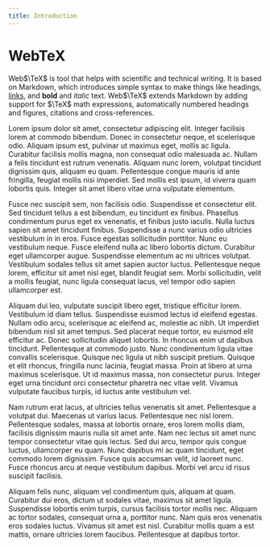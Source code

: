```yaml
---
title: Introduction
---
```


# WebTeX

Web$\TeX$ is tool that helps with scientific and technical writing. It is based on Markdown, which introduces simple syntax to make things like headings, [links](https://en.wikipedia.org/wiki/Hyperlink), and **bold** and _italic_ text. Web$\TeX$ extends Markdown by adding support for $\TeX$ math expressions, automatically numbered headings and figures, citations and cross-references.

Lorem ipsum dolor sit amet, consectetur adipiscing elit. Integer facilisis lorem at commodo bibendum. Donec in consectetur neque, et scelerisque odio. Aliquam ipsum est, pulvinar ut maximus eget, mollis ac ligula. Curabitur facilisis mollis magna, non consequat odio malesuada ac. Nullam a felis tincidunt est rutrum venenatis. Aliquam nunc lorem, volutpat tincidunt dignissim quis, aliquam eu quam. Pellentesque congue mauris id ante fringilla, feugiat mollis nisi imperdiet. Sed mollis est ipsum, id viverra quam lobortis quis. Integer sit amet libero vitae urna vulputate elementum.

Fusce nec suscipit sem, non facilisis odio. Suspendisse et consectetur elit. Sed tincidunt tellus a est bibendum, eu tincidunt ex finibus. Phasellus condimentum purus eget ex venenatis, et finibus justo iaculis. Nulla luctus sapien sit amet tincidunt finibus. Suspendisse a nunc varius odio ultricies vestibulum in in eros. Fusce egestas sollicitudin porttitor. Nunc eu vestibulum neque. Fusce eleifend nulla ac libero lobortis dictum. Curabitur eget ullamcorper augue. Suspendisse elementum ac mi ultrices volutpat. Vestibulum sodales tellus sit amet sapien auctor luctus. Pellentesque neque lorem, efficitur sit amet nisl eget, blandit feugiat sem. Morbi sollicitudin, velit a mollis feugiat, nunc ligula consequat lacus, vel tempor odio sapien ullamcorper est.

Aliquam dui leo, vulputate suscipit libero eget, tristique efficitur lorem. Vestibulum id diam tellus. Suspendisse euismod lectus id eleifend egestas. Nullam odio arcu, scelerisque ac eleifend ac, molestie ac nibh. Ut imperdiet bibendum nisl sit amet tempus. Sed placerat neque tortor, eu euismod elit efficitur ac. Donec sollicitudin aliquet lobortis. In rhoncus enim ut dapibus tincidunt. Pellentesque at commodo justo. Nunc condimentum ligula vitae convallis scelerisque. Quisque nec ligula ut nibh suscipit pretium. Quisque et elit rhoncus, fringilla nunc lacinia, feugiat massa. Proin at libero at urna maximus scelerisque. Ut id maximus massa, non consectetur purus. Integer eget urna tincidunt orci consectetur pharetra nec vitae velit. Vivamus vulputate faucibus turpis, id luctus ante vestibulum vel.

Nam rutrum erat lacus, at ultricies tellus venenatis sit amet. Pellentesque a volutpat dui. Maecenas ut varius lacus. Pellentesque nec nisl lorem. Pellentesque sodales, massa at lobortis ornare, eros lorem mollis diam, facilisis dignissim mauris nulla sit amet ante. Nam nec lectus sit amet nunc tempor consectetur vitae quis lectus. Sed dui arcu, tempor quis congue luctus, ullamcorper eu quam. Nunc dapibus mi ac quam tincidunt, eget commodo lorem dignissim. Fusce quis accumsan velit, id laoreet nunc. Fusce rhoncus arcu at neque vestibulum dapibus. Morbi vel arcu id risus suscipit facilisis.

Aliquam felis nunc, aliquam vel condimentum quis, aliquam at quam. Curabitur dui eros, dictum ut sodales vitae, maximus sit amet ligula. Suspendisse lobortis enim turpis, cursus facilisis tortor mollis nec. Aliquam ac tortor sodales, consequat urna a, porttitor nunc. Nam quis eros venenatis eros sodales luctus. Vivamus sit amet est nisl. Curabitur mollis quam a est mattis, ornare ultricies lorem faucibus. Pellentesque at dapibus tortor. 

